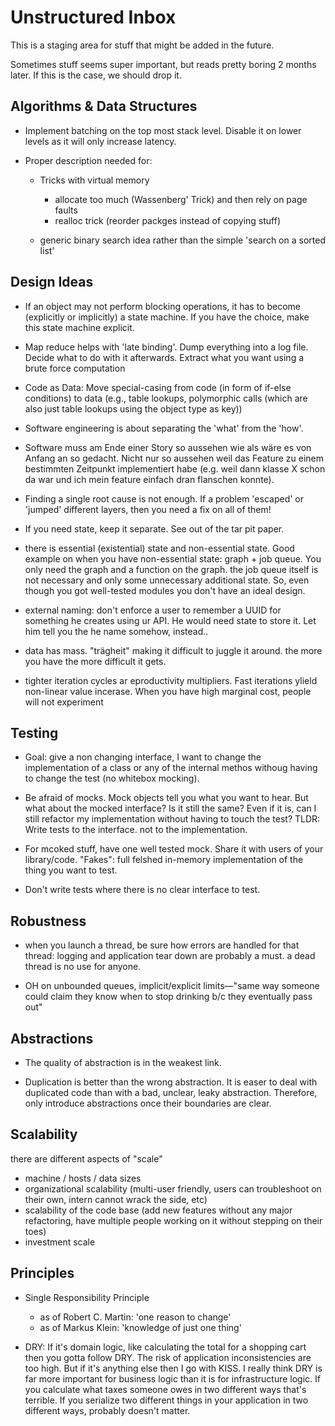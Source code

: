 # Unstructured Inbox

This is a staging area for stuff that might be added in the future.

Sometimes stuff seems super important, but reads pretty boring 2 months later. If this is the case, we should drop it.


## Algorithms & Data Structures

* Implement batching on the top most stack level. Disable it on lower levels as it will only increase latency.

* Proper description needed for:

  + Tricks with virtual memory
    * allocate too much (Wassenberg' Trick) and then rely on page faults
    * realloc trick (reorder packges instead of copying stuff)

  + generic binary search idea rather than the simple 'search on a sorted list'


## Design Ideas

  - If an object may not perform blocking operations, it has to become (explicitly or implicitly) a state machine. If you have the choice, make this state machine explicit.

  - Map reduce helps with 'late binding'. Dump everything into a log file. Decide what to do with it afterwards. Extract what you want using a brute force computation

  - Code as Data: Move special-casing from code (in form of if-else conditions) to data (e.g., table lookups, polymorphic calls (which are also just table lookups using the object type as key))

  - Software engineering is about separating the 'what' from the 'how'.

  - Software muss am Ende einer Story so aussehen wie als wäre es von Anfang an so gedacht. Nicht nur so aussehen weil das Feature zu einem bestimmten Zeitpunkt implementiert habe (e.g. weil dann klasse X schon da war und ich mein feature einfach dran flanschen konnte).

  - Finding a single root cause is not enough. If a problem 'escaped' or 'jumped' different layers, then you need a fix on all of them!

  - If you need state, keep it separate. See out of the tar pit paper.

  - there is essential (existential) state and non-essential state. Good example on when you have non-essential state: graph + job queue. You only need the graph and a function on the graph. the job queue itself is not necessary and only some unnecessary additional state. So, even though you got well-tested modules you don't have an ideal design.

  - external naming: don't enforce a user to remember a UUID for something he creates using ur API. He would need state to store it. Let him tell you the he name somehow, instead..

  - data has mass. "trägheit" making it difficult to juggle it around. the more you have the more difficult it gets.

  - tighter iteration cycles ar eproductivity multipliers. Fast iterations ylield non-linear value incerase. When you have high marginal cost, people will not experiment


## Testing

  - Goal: give a non changing interface, I want to change the implementation of a class or any of the internal methos withoug having to change the test (no whitebox mocking).

  - Be afraid of mocks. Mock objects tell you what you want to hear. But what about the mocked interface? Is it still the same? Even if it is, can I still refactor my implementation without having to touch the test? TLDR: Write tests to the interface. not to the implementation.

  - For mcoked stuff, have one well tested mock. Share it with users of your library/code. "Fakes": full felshed in-memory implementation of the thing you want to test.

  - Don't write tests where there is no clear interface to test.


## Robustness

  - when you launch a thread, be sure how errors are handled for that thread: logging and application tear down are probably a must. a dead thread is no use for anyone.

  - OH on unbounded queues, implicit/explicit limits—"same way someone could claim they know when to stop drinking b/c they eventually pass out"


## Abstractions

* The quality of abstraction is in the weakest link.

* Duplication is better than the wrong abstraction. It is easer to deal with duplicated code than with a bad, unclear, leaky abstraction. Therefore, only introduce abstractions once their boundaries are clear.


## Scalability

there are different aspects of "scale"

* machine / hosts / data sizes
* organizational scalability (multi-user friendly, users can troubleshoot on their own, intern cannot wrack the side, etc)
* scalability of the code base (add new features without any major refactoring, have multiple people working on it without stepping on their toes)
* investment scale


## Principles

* Single Responsibility Principle
    - as of Robert C. Martin: 'one reason to change'
    - as of Markus Klein: 'knowledge of just one thing'

* DRY:  If it's domain logic, like calculating the total for a shopping cart then you gotta follow DRY. The risk of application inconsistencies are too high. But if it's anything else then I go with KISS. I really think DRY is far more important for business logic than it is for infrastructure logic. If you calculate what taxes someone owes in two different ways that's terrible. If you serialize two different things in your application in two different ways, probably doesn't matter.

